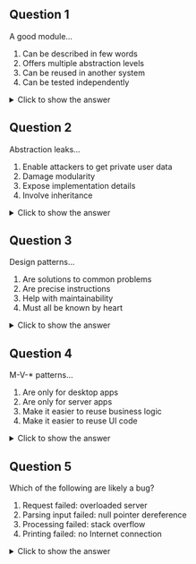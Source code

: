 ## Question 1

A good module...
1. Can be described in few words
2. Offers multiple abstraction levels
3. Can be reused in another system
4. Can be tested independently

<details>
<summary>Click to show the answer</summary>
<p>

1 & 2 & 4: These all go together, along with the fact that any given module should have a single level of abstraction.
A program is made up of modules that have different abstraction levels, and may expose multiple levels to others, but individual modules should have one role only.

</p>
</details>


## Question 2

Abstraction leaks...
1. Enable attackers to get private user data
2. Damage modularity
3. Expose implementation details
4. Involve inheritance

<details>
<summary>Click to show the answer</summary>
<p>

2 & 3: Abstraction leaks happen when a module accidentally exposes more than one abstraction level, making the module harder to reason about since the lower level of abstraction should be an implementation detail.
This may or may not involve inheritance.
It is not related to a data leak.

</p>
</details>


## Question 3

Design patterns...
1. Are solutions to common problems
2. Are precise instructions
3. Help with maintainability
4. Must all be known by heart

<details>
<summary>Click to show the answer</summary>
<p>

1 & 3: Design patterns are well-known solutions to well-known problems, which provide a shared vocabulary for software engineers and thus help maintain software they did not write themselves.
However, they are not specific recipes, and there are too many possible variants to know them all.

</p>
</details>


## Question 4

M-V-* patterns...
1. Are only for desktop apps
2. Are only for server apps
3. Make it easier to reuse business logic
4. Make it easier to reuse UI code

<details>
<summary>Click to show the answer</summary>
<p>

3: These patterns enable the reuse of business logic, ideally completely unchanged, with different UI code in various kinds of apps such as desktop and mobile apps.

</p>
</details>


## Question 5

Which of the following are likely a bug?
1. Request failed: overloaded server
2. Parsing input failed: null pointer dereference
3. Processing failed: stack overflow
4. Printing failed: no Internet connection

<details>
<summary>Click to show the answer</summary>
<p>

2 & 3: These involve problems with the code itself, rather than its environment.
Retrying the operation after a while, for instance, is unlikely to be a good workaround.

</p>
</details>
